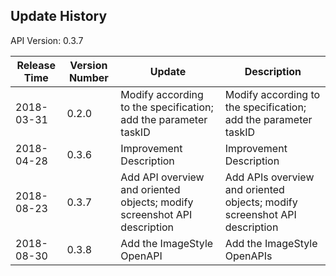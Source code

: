 Update History
---------------------------------------------------------------------
API Version: 0.3.7 
 
| Release Time | Version Number | Update | Description
| ---------------| -----------|-----------|---------|
| 2018-03-31 | 0.2.0 | Modify according to the specification; add the parameter taskID | Modify according to the specification; add the parameter taskID
| 2018-04-28 | 0.3.6 | Improvement Description | Improvement Description
2018-08-23 |0.3.7 | Add API overview and oriented objects; modify screenshot API description | Add APIs overview and oriented objects; modify screenshot API description
| 2018-08-30  |0.3.8 | Add the ImageStyle OpenAPI |Add the ImageStyle OpenAPIs